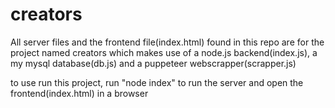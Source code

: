 # creators
All server files and the frontend file(index.html) found in this repo are for the project named creators which makes use of a node.js backend(index.js), a my mysql database(db.js) and a puppeteer webscrapper(scrapper.js)

to use run this project, run "node index" to run the server and open the frontend(index.html) in a browser
